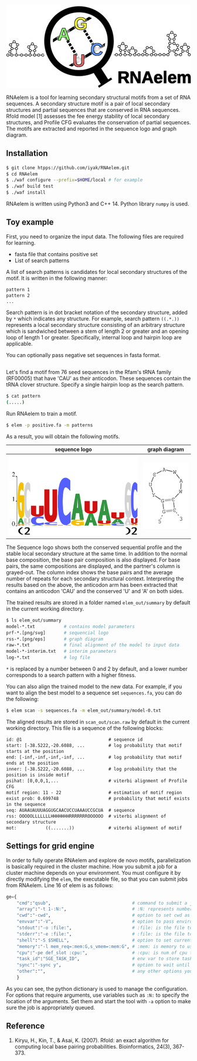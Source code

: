 ![RNAelem logo for Github](https://github.com/iyak/RNAelem/blob/master/material/github_logo.png)

RNAelem is a tool for learning secondary structural motifs from a set of RNA sequences.
A secondary structure motif is a pair of local secondary structures and partial sequences that are conserved in RNA sequences.
Rfold model [1] assesses the fee energy stability of local secondary structures, and Profile CFG evaluates the conservation of partial sequences.
The motifs are extracted and reported in the sequence logo and graph diagram.

## Installation

```bash
$ git clone htpps://github.com/iyak/RNAelem.git
$ cd RNAelem
$ ./waf configure --prefix=$HOME/local # for example
$ ./waf build test
$ ./waf install
```
RNAelem is written using Python3 and C++ 14.
Python library `numpy` is used.

## Toy example

First, you need to organize the input data.
The following files are required for learning.

- fasta file that contains positive set
- List of search patterns

A list of search patterns is candidates for local secondary structures of the motif.
It is written in the following manner:
```
pattern 1
pattern 2
...
```
Search pattern is in dot bracket notation of the secondary structure, added by `*` which indicates any structure.
For example, search pattern `((.*.))` represents a local secondary structure consisting of an arbitrary structure which is sandwiched between a stem of length 2 or greater and an opening loop of length 1 or greater.
Specifically, internal loop and hairpin loop are applicable.

You can optionally pass negative set sequences in fasta format.

##
Let's find a motif from 76 seed sequences in the Rfam's tRNA family (RF00005) that have 'CAU' as their anticodon.
These sequences contain the tRNA clover structure.
Specify a single hairpin loop as the search pattern.
```bash
$ cat pattern
(.....)
```
Run RNAelem to train a motif.
```bash
$ elem -p positive.fa -m patterns
```
As a result, you will obtain the following motifs.

|sequence logo|graph diagram|
----|---- 
|![tRNA profile](https://github.com/iyak/RNAelem/blob/master/material/prf-0.png)|![tRNA secondary structure](https://github.com/iyak/RNAelem/blob/master/material/rss-0.png)|

The Sequence logo shows both the conserved sequential profile and the stable local secondary structure at the same time.
In addition to the normal base composition, the base pair composition is also displayed.
For base pairs, the same compositions are displayed, and the partner's column is grayed-out.
The column index shows the base pairs and the average number of repeats for each secondary structural context.
Interpreting the results based on the above, the anticodon arm has been extracted that contains an anticodon 'CAU' and the conserved 'U' and 'A' on both sides.

The trained results are stored in a folder named `elem_out/summary` by default in the current working directory.
```bash
$ ls elem_out/summary
model-*.txt           # contains model parameters
prf-*.[png/svg]       # sequencial logo
rss-*.[png/eps]       # graph diagram
raw-*.txt             # final alignment of the model to input data
model-*-interim.txt   # interim parameters
log-*.txt             # log file
```
`*` is replaced by a number between 0 and 2 by default, and a lower number corresponds to a search pattern with a higher fitness.

You can also align the trained model to the new data.
For example, if you want to align the best model to a sequence set `sequences.fa`, you can do the following:
```bash
$ elem scan -s sequences.fa -m elem_out/summary/model-0.txt
```

The aligned results are stored in `scan_out/scan.raw` by default in the current working directory.
This file is a sequence of the following blocks:
```
id: @1                                 # sequence id
start: [-38.5222,-20.6088, ...         # log probability that motif starts at the position
end: [-inf,-inf,-inf,-inf, ...         # log probability that motif ends at the position
inner: [-38.5222,-20.6088, ...         # log probability that the position is inside motif 
psihat: [0,0,0,1,...                   # viterbi alignment of Profile CFG
motif region: 11 - 22                  # estimation of motif region
exist prob: 0.699748                   # probability that motif exists in the sequence
seq: AUAAUAUUUAGGUGCAACUCCUAAAUCCGCUA  # sequence
rss: OOOOOLLLLLLLHHHHHHHRRRRRRROOOOOO  # viterbi alignment of secondary structure
mot:           ((.......))             # viterbi alignment of motif
```

## Settings for grid engine

In order to fully operate RNAelem and explore de novo motifs, parallelization is basically required in the cluster machine.
How you submit a job for a cluster machine depends on your environment.
You must configure it by directly modifying the `elem`, the executable file, so that you can submit jobs from RNAelem.
Line 16 of elem is as follows:
```python
ge={
    "cmd":"qsub",                               # command to submit a job
    "array":"-t 1-:N:",                         # :N: represents number of array-jobs
    "cwd":"-cwd",                               # option to set cwd as working directory
    "envvar":"-V",                              # option to pass environment variables
    "stdout":"-o :file:",                       # :file: is the file to write stdout
    "stderr":"-e :file:",                       # :file: is the file to write stderr
    "shell":"-S $SHELL",                        # option to set current shell as interpreter
    "memory":"-l mem_req=:mem:G,s_vmem=:mem:G", # :mem: is memory to use
    "cpu":"-pe def_slot :cpu:",                 # :cpu: is num of cpu to use
    "task_id":"SGE_TASK_ID",                    # env var to store task ID
    "sync":"-sync y",                           # option to wait until job terminates
    "other":"",                                 # any other options you want to specify
    }
```
As you can see, the python dictionary is used to manage the configuration.
For options that require arguments, use variables such as `:N:` to specify the location of the arguments.
Set them and start the tool with `-a` option to make sure the job is appropriately queued.

## Reference
1. Kiryu, H., Kin, T., & Asai, K. (2007). Rfold: an exact algorithm for computing local base pairing probabilities. Bioinformatics, 24(3), 367-373.
